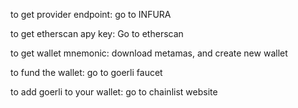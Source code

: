 to get provider endpoint: go to INFURA

to get etherscan apy key: Go to etherscan

to get wallet mnemonic: download metamas, and create new wallet

to fund the wallet: go to goerli faucet

to add goerli to your wallet: go to chainlist website